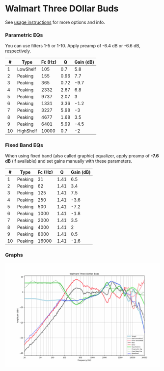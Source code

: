 # Walmart Three DOllar Buds
See [usage instructions](https://github.com/jaakkopasanen/AutoEq#usage) for more options and info.

### Parametric EQs
You can use filters 1-5 or 1-10. Apply preamp of -6.4 dB or -6.6 dB, respectively.

|   # | Type      |   Fc (Hz) |    Q |   Gain (dB) |
|-----|-----------|-----------|------|-------------|
|   1 | LowShelf  |       105 | 0.7  |         5.8 |
|   2 | Peaking   |       155 | 0.96 |         7.7 |
|   3 | Peaking   |       365 | 0.72 |        -9.7 |
|   4 | Peaking   |      2332 | 2.67 |         6.8 |
|   5 | Peaking   |      9737 | 2.07 |         3   |
|   6 | Peaking   |      1331 | 3.36 |        -1.2 |
|   7 | Peaking   |      3227 | 5.98 |        -3   |
|   8 | Peaking   |      4677 | 1.68 |         3.5 |
|   9 | Peaking   |      6401 | 5.99 |        -4.5 |
|  10 | HighShelf |     10000 | 0.7  |        -2   |

### Fixed Band EQs
When using fixed band (also called graphic) equalizer, apply preamp of **-7.6 dB** (if available) and set gains manually with these parameters.

|   # | Type    |   Fc (Hz) |    Q |   Gain (dB) |
|-----|---------|-----------|------|-------------|
|   1 | Peaking |        31 | 1.41 |         6.5 |
|   2 | Peaking |        62 | 1.41 |         3.4 |
|   3 | Peaking |       125 | 1.41 |         7.5 |
|   4 | Peaking |       250 | 1.41 |        -3.6 |
|   5 | Peaking |       500 | 1.41 |        -7.2 |
|   6 | Peaking |      1000 | 1.41 |        -1.8 |
|   7 | Peaking |      2000 | 1.41 |         3.5 |
|   8 | Peaking |      4000 | 1.41 |         2   |
|   9 | Peaking |      8000 | 1.41 |         0.5 |
|  10 | Peaking |     16000 | 1.41 |        -1.6 |

### Graphs
![](./Walmart%20Three%20DOllar%20Buds.png)
